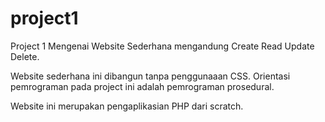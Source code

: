 # project1
Project 1 Mengenai Website Sederhana mengandung Create Read Update Delete.

Website sederhana ini dibangun tanpa penggunaaan CSS. Orientasi pemrograman pada project ini adalah pemrograman prosedural.

Website ini merupakan pengaplikasian PHP dari scratch.
